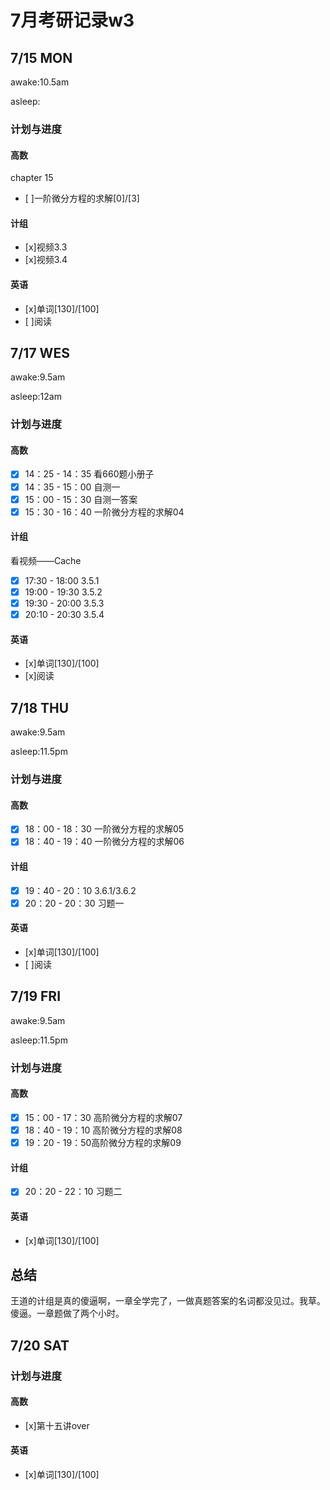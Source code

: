 # 7月考研记录w3

## 7/15 MON
awake:10.5am

asleep:
### 计划与进度
#### 高数
chapter 15
- [ ]一阶微分方程的求解[0]/[3]

#### 计组
- [x]视频3.3
- [x]视频3.4

#### 英语
- [x]单词[130]/[100] 
- [ ]阅读

## 7/17 WES
awake:9.5am

asleep:12am
### 计划与进度
#### 高数
- [x] 14：25 - 14：35 看660题小册子
- [x] 14：35 - 15：00 自测一
- [x] 15：00 - 15：30 自测一答案
- [x] 15：30 - 16：40 一阶微分方程的求解04

#### 计组
看视频——Cache
- [x] 17:30 - 18:00 3.5.1
- [x] 19:00 - 19:30 3.5.2
- [x] 19:30 - 20:00 3.5.3
- [x] 20:10 - 20:30 3.5.4
#### 英语
- [x]单词[130]/[100] 
- [x]阅读 

## 7/18 THU
awake:9.5am

asleep:11.5pm
### 计划与进度
#### 高数
- [x] 18：00 - 18：30 一阶微分方程的求解05
- [x] 18：40 - 19：40 一阶微分方程的求解06

#### 计组
- [x] 19：40 - 20：10 3.6.1/3.6.2
- [x] 20：20 - 20：30 习题一
#### 英语
- [x]单词[130]/[100] 
- [ ]阅读 


## 7/19 FRI
awake:9.5am

asleep:11.5pm
### 计划与进度
#### 高数
- [x] 15：00 - 17：30 高阶微分方程的求解07
- [x] 18：40 - 19：10 高阶微分方程的求解08
- [x] 19：20 - 19：50高阶微分方程的求解09

#### 计组
- [x] 20：20 - 22：10 习题二
#### 英语
- [x]单词[130]/[100] 

## 总结
王道的计组是真的傻逼啊，一章全学完了，一做真题答案的名词都没见过。我草。傻逼。一章题做了两个小时。

## 7/20 SAT

### 计划与进度
#### 高数
- [x]第十五讲over

#### 英语
- [x]单词[130]/[100] 
